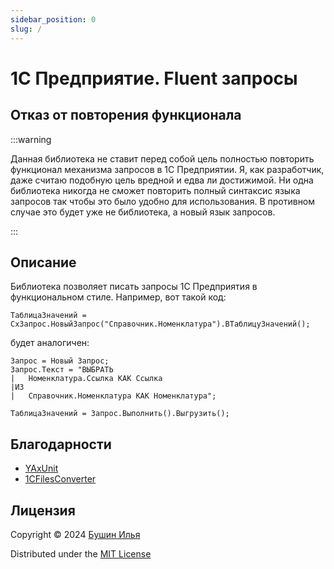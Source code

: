 ```yaml
---
sidebar_position: 0
slug: /
---
```


# 1С Предприятие. Fluent запросы

## Отказ от повторения функционала

:::warning

Данная библиотека не ставит перед собой цель полностью повторить функционал механизма запросов в 1С Предприятии. Я, как разработчик, даже считаю подобную цель вредной и едва ли достижимой. Ни одна библиотека никогда не сможет повторить полный синтаксис языка запросов так чтобы это было удобно для использования. В противном случае это будет уже не библиотека, а новый язык запросов.

:::

## Описание

Библиотека позволяет писать запросы 1С Предприятия в функциональном стиле. Например, вот такой код:
```bsl
ТаблицаЗначений = СхЗапрос.НовыйЗапрос("Справочник.Номенклатура").ВТаблицуЗначений();
```
будет аналогичен:
```bsl
Запрос = Новый Запрос;
Запрос.Текст = "ВЫБРАТЬ
|	Номенклатура.Ссылка КАК Ссылка
|ИЗ
|	Справочник.Номенклатура КАК Номенклатура";

ТаблицаЗначений = Запрос.Выполнить().Выгрузить();
```

## Благодарности

- [YAxUnit](https://github.com/bia-technologies/yaxunit)
- [1CFilesConverter](https://github.com/arkuznetsov/1CFilesConverter)

## Лицензия

Copyright © 2024 [Бушин Илья](https://github.com/zerobig/)

Distributed under the [MIT License](https://www.mit.edu/~amini/LICENSE.md)
